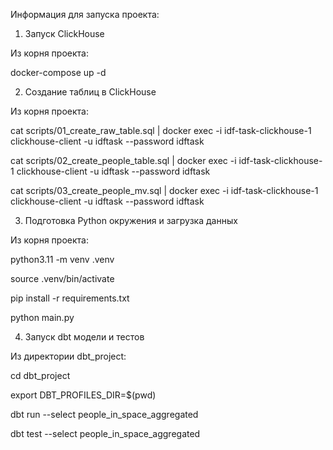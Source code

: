 Информация для запуска проекта:

1) Запуск ClickHouse

Из корня проекта:

docker-compose up -d

2) Создание таблиц в ClickHouse
   
Из корня проекта:

cat scripts/01_create_raw_table.sql | docker exec -i idf-task-clickhouse-1 clickhouse-client -u idftask --password idftask

cat scripts/02_create_people_table.sql | docker exec -i idf-task-clickhouse-1 clickhouse-client -u idftask --password idftask

cat scripts/03_create_people_mv.sql   | docker exec -i idf-task-clickhouse-1 clickhouse-client -u idftask --password idftask

3) Подготовка Python окружения и загрузка данных
   
Из корня проекта:

python3.11 -m venv .venv

source .venv/bin/activate

pip install -r requirements.txt

python main.py

4) Запуск dbt модели и тестов
   
Из директории dbt_project:

cd dbt_project

export DBT_PROFILES_DIR=$(pwd)

dbt run --select people_in_space_aggregated

dbt test --select people_in_space_aggregated
